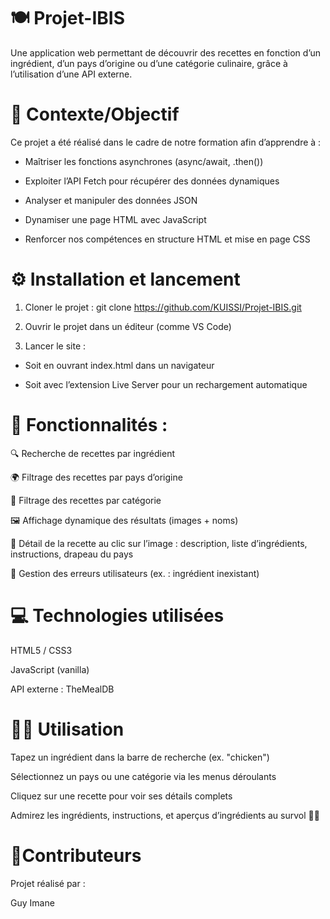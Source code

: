 # 🍽️ Projet-IBIS

Une application web permettant de découvrir des recettes en fonction d’un ingrédient, d’un pays d’origine ou d’une catégorie culinaire, grâce à l’utilisation d’une API externe.



# 🎯 Contexte/Objectif

Ce projet a été réalisé dans le cadre de notre formation afin d’apprendre à :

- Maîtriser les fonctions asynchrones (async/await, .then())

- Exploiter l’API Fetch pour récupérer des données dynamiques

- Analyser et manipuler des données JSON

- Dynamiser une page HTML avec JavaScript

- Renforcer nos compétences en structure HTML et mise en page CSS



# ⚙️ Installation et lancement

1. Cloner le projet :
git clone https://github.com/KUISSI/Projet-IBIS.git

2. Ouvrir le projet dans un éditeur (comme VS Code)

3. Lancer le site :

- Soit en ouvrant index.html dans un navigateur

- Soit avec l’extension Live Server pour un rechargement automatique


# 🧪 Fonctionnalités :

🔍 Recherche de recettes par ingrédient

🌍 Filtrage des recettes par pays d’origine

🍱 Filtrage des recettes par catégorie

🖼️ Affichage dynamique des résultats (images + noms)

🧾 Détail de la recette au clic sur l’image : description, liste d’ingrédients, instructions, drapeau du pays

🧠 Gestion des erreurs utilisateurs (ex. : ingrédient inexistant)

# 💻 Technologies utilisées

HTML5 / CSS3

JavaScript (vanilla)

API externe : TheMealDB

# 👨‍🍳 Utilisation

Tapez un ingrédient dans la barre de recherche (ex. "chicken")

Sélectionnez un pays ou une catégorie via les menus déroulants

Cliquez sur une recette pour voir ses détails complets

Admirez les ingrédients, instructions, et aperçus d’ingrédients au survol 🧅🍅


# 👥Contributeurs 

Projet réalisé par :

Guy
Imane

